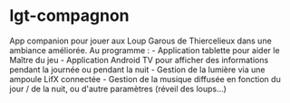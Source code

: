 # lgt-compagnon
App companion pour jouer aux Loup Garous de Thiercelieux dans une ambiance améliorée. Au programme : - Application tablette pour aider le Maître du jeu - Application Android TV pour afficher des informations pendant la journée ou pendant la nuit - Gestion de la lumière via une ampoule LifX connectée - Gestion de la musique diffusée en fonction du jour / de la nuit, ou d'autre paramètres (réveil des loups…)
